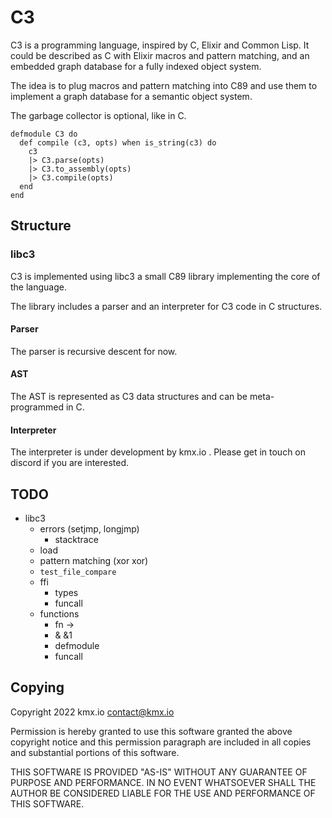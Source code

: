 # C3

C3 is a programming language, inspired by C, Elixir and Common Lisp.
It could be described as C with Elixir macros and pattern matching,
and an embedded graph database for a fully indexed object system.

The idea is to plug macros and pattern matching into C89 and use them to implement
a graph database for a semantic object system.

The garbage collector is optional, like in C.

```
defmodule C3 do
  def compile (c3, opts) when is_string(c3) do
    c3
    |> C3.parse(opts)
    |> C3.to_assembly(opts)
    |> C3.compile(opts)
  end
end
```

## Structure

### libc3

C3 is implemented using libc3 a small C89 library implementing the core
of the language.

The library includes a parser and an interpreter for C3 code in C structures.

#### Parser

The parser is recursive descent for now.

#### AST

The AST is represented as C3 data structures and can be meta-programmed in C.

#### Interpreter

The interpreter is under development by kmx.io .
Please get in touch on discord if you are interested.


## TODO

 - libc3
   - errors (setjmp, longjmp)
     - stacktrace
   - load
   - pattern matching (xor xor)
   - `test_file_compare`
   - ffi
     - types
     - funcall
   - functions
     - fn ->
     - & &1
     - defmodule
     - funcall

## Copying

Copyright 2022 kmx.io <contact@kmx.io>

Permission is hereby granted to use this software granted
the above copyright notice and this permission paragraph
are included in all copies and substantial portions of this
software.

THIS SOFTWARE IS PROVIDED "AS-IS" WITHOUT ANY GUARANTEE OF
PURPOSE AND PERFORMANCE. IN NO EVENT WHATSOEVER SHALL THE
AUTHOR BE CONSIDERED LIABLE FOR THE USE AND PERFORMANCE OF
THIS SOFTWARE.
